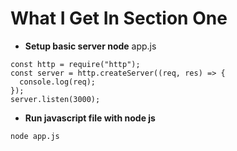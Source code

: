 # What I Get In Section One

- **Setup basic server node**
  app.js

```http
const http = require("http");
const server = http.createServer((req, res) => {
  console.log(req);
});
server.listen(3000);
```

- **Run javascript file with node js**

```http
node app.js
```
